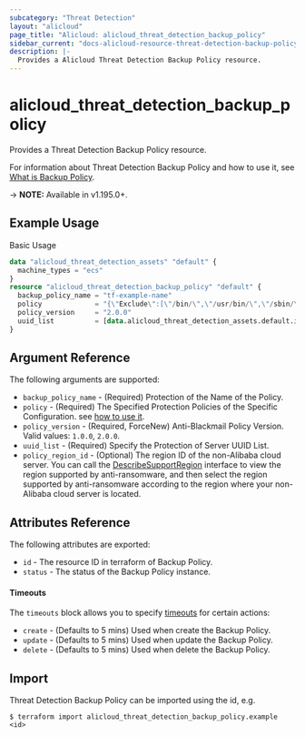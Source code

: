```yaml
---
subcategory: "Threat Detection"
layout: "alicloud"
page_title: "Alicloud: alicloud_threat_detection_backup_policy"
sidebar_current: "docs-alicloud-resource-threat-detection-backup-policy"
description: |-
  Provides a Alicloud Threat Detection Backup Policy resource.
---
```


# alicloud\_threat\_detection\_backup\_policy

Provides a Threat Detection Backup Policy resource.

For information about Threat Detection Backup Policy and how to use it, see [What is Backup Policy](https://www.alibabacloud.com/help/en/security-center/developer-reference/api-sas-2018-12-03-createbackuppolicy).

-> **NOTE:** Available in v1.195.0+.

## Example Usage

Basic Usage

```terraform
data "alicloud_threat_detection_assets" "default" {
  machine_types = "ecs"
}
resource "alicloud_threat_detection_backup_policy" "default" {
  backup_policy_name = "tf-example-name"
  policy             = "{\"Exclude\":[\"/bin/\",\"/usr/bin/\",\"/sbin/\",\"/boot/\",\"/proc/\",\"/sys/\",\"/srv/\",\"/lib/\",\"/selinux/\",\"/usr/sbin/\",\"/run/\",\"/lib32/\",\"/lib64/\",\"/lost+found/\",\"/var/lib/kubelet/\",\"/var/lib/ntp/proc\",\"/var/lib/container\"],\"ExcludeSystemPath\":true,\"Include\":[],\"IsDefault\":1,\"Retention\":7,\"Schedule\":\"I|1668703620|PT24H\",\"Source\":[],\"SpeedLimiter\":\"\",\"UseVss\":true}"
  policy_version     = "2.0.0"
  uuid_list          = [data.alicloud_threat_detection_assets.default.ids.0]
}
```

## Argument Reference

The following arguments are supported:

* `backup_policy_name` - (Required) Protection of the Name of the Policy.
* `policy` - (Required) The Specified Protection Policies of the Specific Configuration. see [how to use it](https://www.alibabacloud.com/help/en/security-center/developer-reference/api-sas-2018-12-03-createbackuppolicy).
* `policy_version` - (Required, ForceNew) Anti-Blackmail Policy Version. Valid values: `1.0.0`, `2.0.0`.
* `uuid_list` - (Required) Specify the Protection of Server UUID List.
* `policy_region_id` - (Optional) The region ID of the non-Alibaba cloud server. You can call the [DescribeSupportRegion](https://www.alibabacloud.com/help/en/security-center/developer-reference/api-sas-2018-12-03-describesupportregion) interface to view the region supported by anti-ransomware, and then select the region supported by anti-ransomware according to the region where your non-Alibaba cloud server is located.

## Attributes Reference

The following attributes are exported:

* `id` - The resource ID in terraform of Backup Policy.
* `status` - The status of the Backup Policy instance.

#### Timeouts

The `timeouts` block allows you to specify [timeouts](https://www.terraform.io/docs/configuration-0-11/resources.html#timeouts) for certain actions:

* `create` - (Defaults to 5 mins) Used when create the Backup Policy.
* `update` - (Defaults to 5 mins) Used when update the Backup Policy.
* `delete` - (Defaults to 5 mins) Used when delete the Backup Policy.

## Import

Threat Detection Backup Policy can be imported using the id, e.g.

```shell
$ terraform import alicloud_threat_detection_backup_policy.example <id>
```
